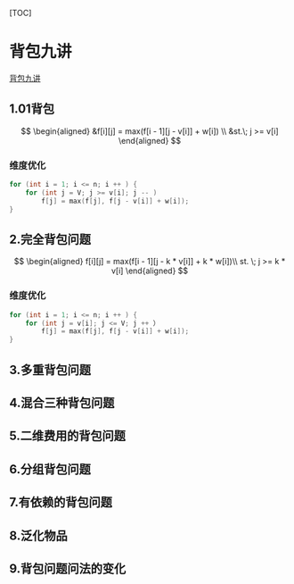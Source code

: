 [TOC]
# 背包九讲
[背包九讲](https://www.cnblogs.com/jbelial/articles/2116074.html)
## 1.01背包
$$
\begin{aligned}
&f[i][j] = max(f[i - 1][j - v[i]] + w[i]) \\
&st.\; j >= v[i]
\end{aligned}
$$
### 维度优化
~~~c++
for (int i = 1; i <= n; i ++ ) {
	for (int j = V; j >= v[i]; j -- ) 
		f[j] = max(f[j], f[j - v[i]] + w[i]); 
}
~~~
## 2.完全背包问题
$$
\begin{aligned}
f[i][j] = max(f[i - 1][j - k * v[i]] + k * w[i])\\
st. \; j >= k * v[i]
\end{aligned}
$$
### 维度优化
~~~c++
for (int i = 1; i <= n; i ++ ) {
	for (int j = v[i]; j <= V; j ++ ） 
		f[j] = max(f[j], f[j - v[i]] + w[i]); 
}
~~~
## 3.多重背包问题
## 4.混合三种背包问题
## 5.二维费用的背包问题
## 6.分组背包问题
## 7.有依赖的背包问题
## 8.泛化物品
## 9.背包问题问法的变化
